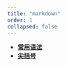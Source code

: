 ```yaml
---
title: "markdown"
order: 1
collapsed: false
---
```


- [**常用语法**](./basic.html)
- [**尖括号**](./angle_brackets.html)